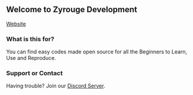 ## Welcome to Zyrouge Development

[Website](https://codes.zyrouge.tech/)

### What is this for?

You can find easy codes made open source for all the Beginners to Learn, Use and Reproduce.

### Support or Contact

Having trouble? Join our [Discord Server](https://discord.gg/8KV5zCg).

